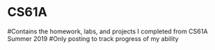 # CS61A
#Contains the homework, labs, and projects I completed from CS61A Summer 2019
#Only posting to track progress of my ability
